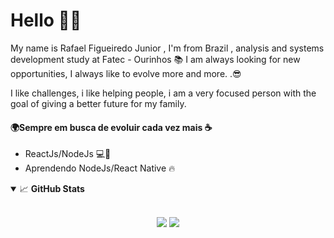 # Hello 👋🏼
My name is Rafael Figueiredo Junior , I'm from Brazil , analysis and systems development study at Fatec - Ourinhos 📚 I am always looking for new opportunities, I always like to evolve more and more. .😎

I like challenges, i like helping people, i am a very focused person with the goal of giving a better future for my family.

#### 🌍Sempre em busca de evoluir cada vez mais ☕

- ReactJs/NodeJs  💻💓
- Aprendendo NodeJs/React Native 🔥



<details open>
  <summary>📈 <b>GitHub Stats</b></summary>
  <br>
  <p align="center">
  <img src="https://github-readme-stats.vercel.app/api?username=RafaelFigueiredo2203&show_icons=true&hide=contribs,prs&cache_seconds=86400&theme=react"/>

  <img src="https://github-readme-stats.vercel.app/api/top-langs/?username=RafaelFigueiredo2203&layout=compact&theme=dark">
  </p>

</details>
